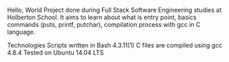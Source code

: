 Hello, World
Project done during Full Stack Software Engineering studies at Holberton School. It aims to learn about what is entry point, basics commands (puts, printf, putchar), compilation process with gcc in C language.

Technologies
Scripts written in Bash 4.3.11(1)
C files are compiled using gcc 4.8.4
Tested on Ubuntu 14.04 LTS
